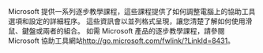 <Token xmlns:xlink="http://www.w3.org/1999/xlink">Microsoft 提供一系列逐步教學課程，這些課程提供了如何調整電腦上的協助工具選項和設定的詳細程序。 這些資訊會以並列格式呈現，讓您清楚了解如何使用滑鼠、鍵盤或兩者的組合。 如需 Microsoft 產品的逐步教學課程，請參閱 <externalLink xmlns="http://ddue.schemas.microsoft.com/authoring/2003/5"><linkText>Microsoft 協助工具網站</linkText><linkUri>http://go.microsoft.com/fwlink/?LinkId=8431</linkUri></externalLink>。</Token>

<!--HONumber=Jun16_HO4-->


